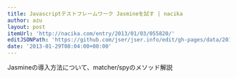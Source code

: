 ```yaml
---
title: Javascriptテストフレームワーク Jasmineを試す | nacika
author: azu
layout: post
itemUrl: 'http://nacika.com/entry/2013/01/03/055820/'
editJSONPath: 'https://github.com/jser/jser.info/edit/gh-pages/data/2013/01/index.json'
date: '2013-01-29T08:04:00+00:00'
---
```

Jasmineの導入方法について、matcher/spyのメソッド解説
